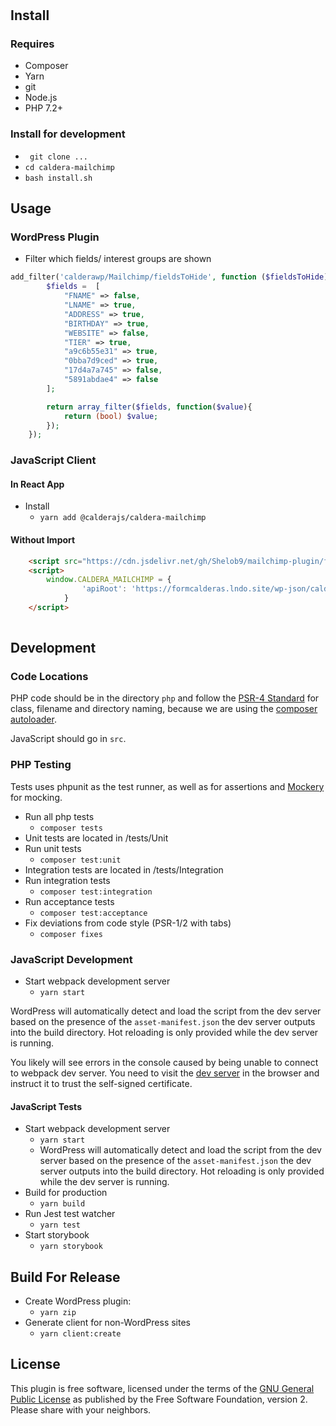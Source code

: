 # 

## Install

### Requires
* Composer
* Yarn
* git
* Node.js
* PHP 7.2+

### Install for development
* ` git clone ...`
* `cd caldera-mailchimp`
* `bash install.sh`

## Usage
### WordPress Plugin

* Filter which fields/ interest groups are shown
```php
add_filter('calderawp/Mailchimp/fieldsToHide', function ($fieldsToHide) {
        $fields =  [
            "FNAME" => false,
            "LNAME" => true,
            "ADDRESS" => true,
            "BIRTHDAY" => true,
            "WEBSITE" => false,
            "TIER" => true,
            "a9c6b55e31" => true,
            "0bba7d9ced" => true,
            "17d4a7a745" => false,
            "5891abdae4" => false
        ];

        return array_filter($fields, function($value){
            return (bool) $value;
        });
    });

```

### JavaScript Client

#### In React App
* Install
    - `yarn add @calderajs/caldera-mailchimp`

#### Without Import

```html
    <script src="https://cdn.jsdelivr.net/gh/Shelob9/mailchimp-plugin/front.js"></script>
    <script>
        window.CALDERA_MAILCHIMP = {
                'apiRoot': 'https://formcalderas.lndo.site/wp-json/caldera-api/v1/messages/mailchimp/'
            }
    </script>
    
```

## Development
### Code Locations
PHP code should be in the directory `php` and follow the [PSR-4 Standard](https://www.php-fig.org/psr/psr-4/) for class, filename and directory naming, because we are using the [composer autoloader](https://getcomposer.org/doc/01-basic-usage.md#autoloading).

JavaScript should go in `src`.


### PHP Testing
Tests uses phpunit as the test runner, as well as for assertions and [Mockery](http://docs.mockery.io/en/latest/) for mocking.

* Run all php tests
    - `composer tests`
* Unit tests are located in /tests/Unit
* Run unit tests
    - `composer test:unit`
* Integration tests are located in /tests/Integration
* Run integration tests
    - `composer test:integration`
* Run acceptance tests
    - `composer test:acceptance`
* Fix deviations from code style (PSR-1/2 with tabs)
    - `composer fixes`
    
   
### JavaScript  Development
* Start webpack development server
    - `yarn start`

WordPress will automatically detect and load the script from the dev server based on the presence of the `asset-manifest.json` the dev server outputs into the build directory. Hot reloading is only provided while the dev server is running.

You likely will see errors in the console caused by being unable to connect to webpack dev server. You need to visit the [dev server](https://localhost:3030/build/) in the browser and instruct it to trust the self-signed certificate.


#### JavaScript Tests
* Start webpack development server
    - `yarn start`
    - WordPress will automatically detect and load the script from the dev server based on the presence of the `asset-manifest.json` the dev server outputs into the build directory. Hot reloading is only provided while the dev server is running.
* Build for production
    - `yarn build`
* Run Jest test watcher
    - `yarn test`
* Start storybook
    - `yarn storybook` 
    
## Build For Release
* Create WordPress plugin:
    - `yarn zip`
* Generate client for non-WordPress sites
    - `yarn client:create`

## License

This plugin is free software, licensed under the terms of the [GNU General Public License](LICENSE.md#gnu-general-public-license) as published by the Free Software Foundation, version 2. Please share with your neighbors.

